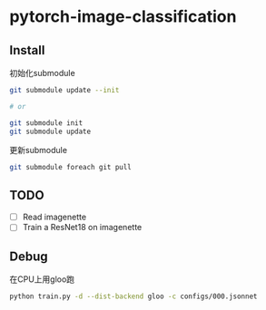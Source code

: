 # pytorch-image-classification

## Install

初始化submodule
```bash
git submodule update --init

# or

git submodule init
git submodule update
```

更新submodule
```bash
git submodule foreach git pull
```

## TODO

- [ ] Read imagenette
- [ ] Train a ResNet18 on imagenette

## Debug


在CPU上用gloo跑

```bash
python train.py -d --dist-backend gloo -c configs/000.jsonnet
```